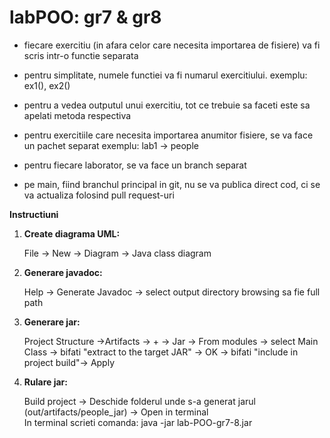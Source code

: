 
# labPOO: gr7 & gr8

- fiecare exercitiu (in afara celor care necesita importarea de fisiere) va fi scris intr-o functie separata
- pentru simplitate, numele functiei va fi numarul exercitiului. exemplu: ex1(), ex2()
- pentru a vedea outputul unui exercitiu, tot ce trebuie sa faceti este sa apelati metoda respectiva
- pentru exercitiile care necesita importarea anumitor fisiere, se va face un pachet separat
exemplu: lab1 -> people
  
- pentru fiecare laborator, se va face un branch separat
- pe main, fiind branchul principal in git, nu se va publica direct cod, ci se va actualiza folosind pull request-uri


**Instructiuni**

1. **Create diagrama UML:**
   
   File -> New -> Diagram -> Java class diagram
   
2. **Generare javadoc:**
   
   Help -> Generate Javadoc -> select output directory browsing sa fie full path
   
3. **Generare jar:**
   
   Project Structure ->Artifacts -> + -> Jar -> From modules -> select Main Class -> bifati "extract to the target JAR" -> OK -> bifati "include in project build"-> Apply

4. **Rulare jar:**

   Build project -> Deschide folderul unde s-a generat jarul (out/artifacts/people_jar) -> Open in terminal <br>
   In terminal scrieti comanda: java -jar lab-POO-gr7-8.jar